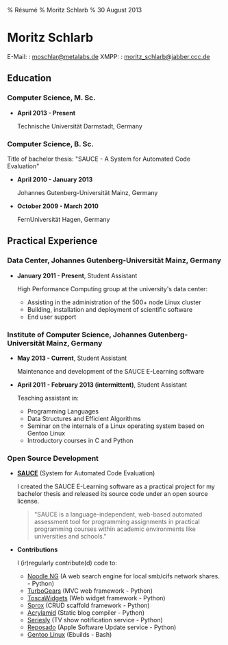 % Résumé
% Moritz Schlarb
% 30 August 2013

Moritz Schlarb
==============

E-Mail:
:   <moschlar@metalabs.de>
XMPP:
:   [moritz_schlarb@jabber.ccc.de](xmpp:moritz_schlarb@jabber.ccc.de)
<!---
Address:
:   Portlandstr. 9, 55130 Mainz, Germany
--->
<!---
Mobile:
:   +49 151 27525200
--->

Education
---------

### Computer Science, M. Sc.

*   **April 2013 - Present**

    Technische Universität Darmstadt, Germany

### Computer Science, B. Sc.

Title of bachelor thesis: "SAUCE - A System for Automated Code Evaluation"

*   **April 2010 - January 2013**

    Johannes Gutenberg-Universität Mainz, Germany

*   **October 2009 - March 2010**

    FernUniversität Hagen, Germany

Practical Experience
---------------

### Data Center, Johannes Gutenberg-Universität Mainz, Germany

*   **January 2011 - Present**, Student Assistant

    High Performance Computing group at the university's data center:

    - Assisting in the administration of the 500+ node Linux cluster
    - Building, installation and deployment of scientific software
    - End user support

### Institute of Computer Science, Johannes Gutenberg-Universität Mainz, Germany

*   **May 2013 - Current**, Student Assistant

    Maintenance and development of the SAUCE E-Learning software

*   **April 2011 - February 2013 (intermittent)**, Student Assistant

    Teaching assistant in:

    - Programming Languages
    - Data Structures and Efficient Algorithms
    - Seminar on the internals of a Linux operating system based on Gentoo Linux
    - Introductory courses in C and Python

### Open Source Development

* **[SAUCE](https://github.com/moschlar/SAUCE)** (System for Automated Code Evaluation)

    I created the SAUCE E-Learning software as a practical project for my bachelor thesis and released its source code under an open source license.

    > "SAUCE is a language-independent, web-based automated assessment tool for programming assignments in practical programming courses within academic environments like universities and schools."

* **Contributions**

    I (ir)regularly contribute(d) code to:

    - [Noodle NG](https://code.google.com/p/noodle-ng/) (A web search engine for local smb/cifs network shares. - Python)
    - [TurboGears](http://turbogears.org/) (MVC web framework - Python)
    - [ToscaWidgets](http://toscawidgets.org/) (Web widget framework - Python)
    - [Sprox](https://bitbucket.org/percious/sprox/) (CRUD scaffold framework - Python)
    - [Acrylamid](http://posativ.org/acrylamid/) (Static blog compiler - Python)
    - [Seriesly](https://github.com/stefanw/seriesly) (TV show notification service - Python)
    - [Reposado](https://github.com/wdas/reposado) (Apple Software Update service - Python)
    - [Gentoo Linux](http://www.gentoo.org/) (Ebuilds - Bash)
